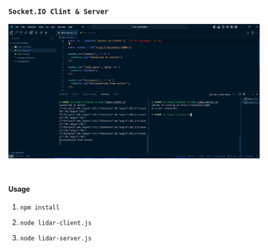### `Socket.IO Clint & Server`

![Image](/images/image-1.png)

<br>

#### Usage

1. `npm install`

2. `node lidar-client.js`

3. `node lidar-server.js`